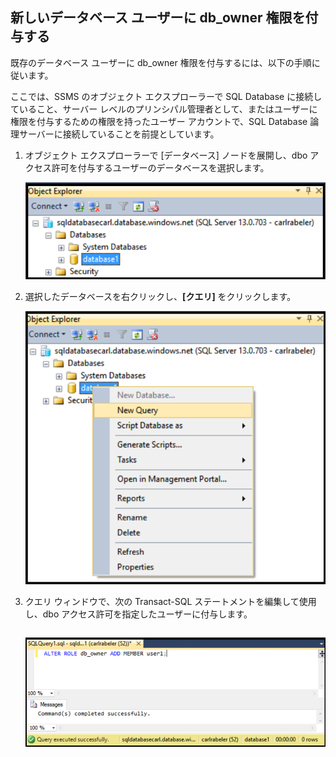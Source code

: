 

## 新しいデータベース ユーザーに db\_owner 権限を付与する

既存のデータベース ユーザーに db\_owner 権限を付与するには、以下の手順に従います。

ここでは、SSMS のオブジェクト エクスプローラーで SQL Database に接続していること、サーバー レベルのプリンシパル管理者として、またはユーザーに権限を付与するための権限を持ったユーザー アカウントで、SQL Database 論理サーバーに接続していることを前提としています。

1. オブジェクト エクスプローラーで [データベース] ノードを展開し、dbo アクセス許可を付与するユーザーのデータベースを選択します。

     ![SQL Server Management Studio: SQL Database サーバーへの接続](./media/sql-database-create-new-database-user/sql-database-create-new-database-user-1.png)

2. 選択したデータベースを右クリックし、**[クエリ]** をクリックします。

     ![SQL Server Management Studio: SQL Database サーバーへの接続](./media/sql-database-create-new-database-user/sql-database-create-new-database-user-2.png)

3. クエリ ウィンドウで、次の Transact-SQL ステートメントを編集して使用し、dbo アクセス許可を指定したユーザーに付与します。

    ```ALTER ROLE db_owner ADD MEMBER user1;
    ```

     ![SQL Server Management Studio: SQL Database サーバーへの接続](./media/sql-database-grant-database-user-dbo-permissions/sql-database-grant-database-user-dbo-permissions-1.png)

<!---HONumber=AcomDC_0629_2016-->